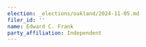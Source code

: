 ```yaml
---
election: _elections/oakland/2024-11-05.md
filer_id: ''
name: Edward C. Frank
party_affiliation: Independent
---
```


